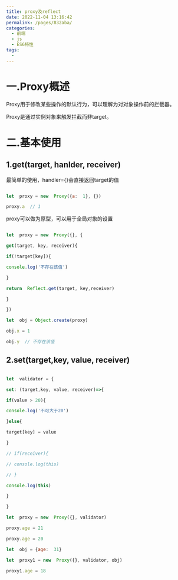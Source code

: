 ```yaml
---
title: proxy及reflect
date: 2022-11-04 13:16:42
permalink: /pages/832aba/
categories:
  - 前端
  - js
  - ES6特性
tags:
  - 
---
```

# 一.Proxy概述

Proxy用于修改某些操作的默认行为，可以理解为对对象操作前的拦截器。

Proxy是通过实例对象来触发拦截而非target。

# 二.基本使用

## 1.get(target, hanlder, receiver)

最简单的使用，handler={}会直接返回target的值

```js

let  proxy = new  Proxy({a:  1}, {})

proxy.a  // 1

```

proxy可以做为原型，可以用于全局对象的设置

```js

let  proxy = new  Proxy({}, {

get(target, key, receiver){

if(!target[key]){

console.log('不存在该值')

}

return  Reflect.get(target, key,receiver)

}

})

let  obj = Object.create(proxy)

obj.x = 1

obj.y  // 不存在该值

```

## 2.set(target,key, value, receiver)

```js

let  validator = {

set: (target,key, value, receiver)=>{

if(value > 20){

console.log('不可大于20')

}else{

target[key] = value

}

// if(receiver){

// console.log(this)

// }

console.log(this)

}

}

let  proxy = new  Proxy({}, validator)

proxy.age = 21

proxy.age = 20

let  obj = {age:  31}

let  proxy1 = new  Proxy({}, validator, obj)

proxy1.age = 18

  

```
